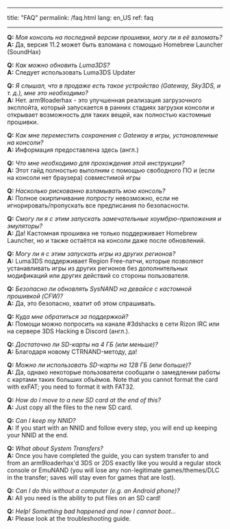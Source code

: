 * * *

title: "FAQ" permalink: /faq.html lang: en_US ref: faq

* * *

<a name="faq_latestfw" />**Q:** *Моя консоль на последней версии прошивки, могу ли я её взломать?*  
**A:** Да, версия 11.2 может быть взломана с помощью Homebrew Launcher (SoundHax)</a>

<a name="faq_updatecfw" />**Q:** *Как можно обновить Luma3DS?*  
**A:** Следует использовать Luma3DS Updater

<a name="faq_gatewaysky" />**Q:** *Я слышал, что в продаже есть такое устройство (Gateway, Sky3DS, и т. д.), мне это необходимо?*  
**A:** Нет. arm9loaderhax - это улучшенная реализация загрузочного эксплойта, который запускается в ранних стадиях загрузки консоли и открывает возможность для таких вещей, как полностью кастомные прошивки.

<a name="faq_gatewaysaves" />**Q:** *Как мне переместить сохранения с Gateway в игры, установленные на консоли?*  
**A:** Информация предоставлена здесь</a> (англ.)

<a name="faq_need" />**Q:** *Что мне необходимо для прохождения этой инструкции?*  
**A:** Этот гайд полностью выполним с помощью свободного ПО и (если на консоли нет браузера) совместимой игры

<a name="faq_risky" />**Q:** *Насколько рискованно взламывать мою консоль?*  
**A:** Полное окирпичивание *попросту* невозможно, если не игнорировать/пропускать все предписания по безопасности.

<a name="faq_homebrew" />**Q:** *Смогу ли я с этим запускать замечательные хоумбрю-приложения и эмуляторы?*  
**A:** Да! Кастомная прошивка не только поддерживает Homebrew Launcher, но и также остаётся на консоли даже после обновлений.

<a name="faq_regionfree" />**Q:** *Могу ли я с этим запускать игры из других регионов?*  
**A:** Luma3DS поддерживает Region Free-патчи, которые позволяют устанавливать игры из других регионов без дополнительных модификаций или других действий со стороны пользователя.

<a name="faq_updates" />**Q:** *Безопасно ли обновлять SysNAND на девайсе с кастомной прошивкой (CFW)?*  
**A:** Да, это безопасно, хватит об этом спрашивать.

<a name="faq_support" />**Q:** *Куда мне обратиться за поддержкой?*  
**A:** Помощи можно попросить на канале #3dshacks в сети Rizon IRC</a> или на сервере 3DS Hacking в Discord</a> (англ.).

<a name="faq_le4gbsd" />**Q:** *Достаточно ли SD-карты на 4 ГБ (или меньше)?*  
**A:** Благодаря новому CTRNAND-методу, да!

<a name="faq_ge128gbsd" />**Q:** *Можно ли использовать SD-карты на 128 ГБ (или больше)?*  
**A:** Да, однако некоторые пользователи сообщали о замедлении работы с картами таких больших объёмов. Note that you cannot format the card with exFAT; you need to format it with FAT32.

<a name="faq_movesd" />**Q:** *How do I move to a new SD card at the end of this?*  
**A:** Just copy all the files to the new SD card.

<a name="faq_NNID" />**Q:** *Can I keep my NNID?*  
**A:** If you start with an NNID and follow every step, you will end up keeping your NNID at the end.

<a name="faq_systransfer" />**Q:** *What about System Transfers?*  
**A:** Once you have completed the guide, you can system transfer to and from an arm9loaderhax'd 3DS or 2DS exactly like you would a regular stock console or EmuNAND (you will lose any non-legitimate games/themes/DLC in the transfer; saves will stay even for games that are lost).

<a name="faq_nopc" />**Q:** *Can I do this without a computer (e.g. an Android phone)?*  
**A:** All you need is the ability to put files on an SD card!

<a name="faq_problem" />**Q:** *Help! Something bad happened and now I cannot boot...*  
**A:** Please look at the troubleshooting guide</a>.
